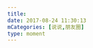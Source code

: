 ```yaml
---
title: 
date: 2017-08-24 11:30:13
mCategories: [说说,朋友圈]
type: moment
---
```


<div id="pics-20170824113013"></div>

<script>
var data = [
    {"link": "2017-08-24_000000.jpeg", "type": "shuoshuo"},
    {"link": "2017-08-24_000001.jpeg", "type": "shuoshuo"}
];
picsRender(data, "pics-20170824113013");
</script>
